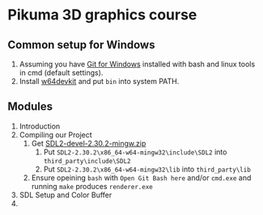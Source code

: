# Pikuma 3D graphics course

## Common setup for Windows
1. Assuming you have [Git for Windows](https://git-scm.com/download/win) installed with bash and linux tools in cmd (default settings).
2. Install [w64devkit](https://github.com/skeeto/w64devkit/releases) and put `bin` into system PATH.

## Modules
1. Introduction
2. Compiling our Project
   1. Get [SDL2-devel-2.30.2-mingw.zip](https://github.com/libsdl-org/SDL/releases/tag/release-2.30.2)
      1. Put `SDL2-2.30.2\x86_64-w64-mingw32\include\SDL2` into `third_party\include\SDL2`
      2. Put `SDL2-2.30.2\x86_64-w64-mingw32\lib` into `third_party\lib`
   2. Ensure opeining `bash` with `Open Git Bash here` and/or `cmd.exe` and running `make` produces `renderer.exe`
3. SDL Setup and Color Buffer
4. 